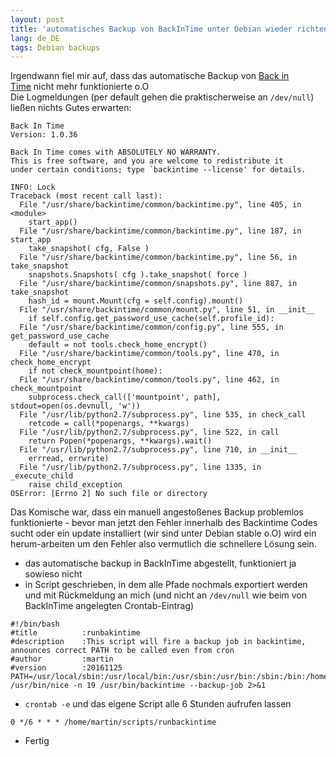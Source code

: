 ```yaml
---
layout: post
title: 'automatisches Backup von BackInTime unter Debian wieder richten'
lang: de_DE
tags: Debian backups
---
```


Irgendwann fiel mir auf, dass das automatische Backup von [Back in Time](http://backintime.le-web.org/) nicht mehr funktionierte o.O   
Die Logmeldungen (per default gehen die praktischerweise an `/dev/null`) ließen nichts Gutes erwarten:

    Back In Time  
    Version: 1.0.36

    Back In Time comes with ABSOLUTELY NO WARRANTY.  
    This is free software, and you are welcome to redistribute it  
    under certain conditions; type `backintime --license' for details.

    INFO: Lock  
    Traceback (most recent call last):  
      File "/usr/share/backintime/common/backintime.py", line 405, in <module>
        start_app()
      File "/usr/share/backintime/common/backintime.py", line 187, in start_app
        take_snapshot( cfg, False )
      File "/usr/share/backintime/common/backintime.py", line 56, in take_snapshot
        snapshots.Snapshots( cfg ).take_snapshot( force )
      File "/usr/share/backintime/common/snapshots.py", line 887, in take_snapshot
        hash_id = mount.Mount(cfg = self.config).mount()
      File "/usr/share/backintime/common/mount.py", line 51, in __init__
        if self.config.get_password_use_cache(self.profile_id):
      File "/usr/share/backintime/common/config.py", line 555, in get_password_use_cache
        default = not tools.check_home_encrypt()
      File "/usr/share/backintime/common/tools.py", line 470, in check_home_encrypt
        if not check_mountpoint(home):
      File "/usr/share/backintime/common/tools.py", line 462, in check_mountpoint
        subprocess.check_call(['mountpoint', path], stdout=open(os.devnull, 'w'))
      File "/usr/lib/python2.7/subprocess.py", line 535, in check_call
        retcode = call(*popenargs, **kwargs)
      File "/usr/lib/python2.7/subprocess.py", line 522, in call
        return Popen(*popenargs, **kwargs).wait()
      File "/usr/lib/python2.7/subprocess.py", line 710, in __init__
        errread, errwrite)
      File "/usr/lib/python2.7/subprocess.py", line 1335, in _execute_child
        raise child_exception
    OSError: [Errno 2] No such file or directory  

Das Komische war, dass ein manuell angestoßenes Backup problemlos funktionierte - bevor man jetzt den Fehler innerhalb des Backintime Codes sucht oder ein update installiert (wir sind unter Debian stable o.O) wird ein herum-arbeiten um den Fehler also vermutlich die schnellere Lösung sein.

 *   das automatische backup in BackInTime abgestellt, funktioniert ja sowieso nicht
 *   in Script geschrieben, in dem alle Pfade nochmals exportiert werden und mit Rückmeldung an mich (und nicht an `/dev/null` wie beim von BackInTime angelegten Crontab-Eintrag)
```
#!/bin/bash
#title          :runbakintime
#description    :This script will fire a backup job in backintime, announces correct PATH to be called even from cron
#author         :martin
#version        :20161125
PATH=/usr/local/sbin:/usr/local/bin:/usr/sbin:/usr/bin:/sbin:/bin:/home/martin/scripts  
/usr/bin/nice -n 19 /usr/bin/backintime --backup-job 2>&1
```
 *   `crontab -e` und das eigene Script alle 6 Stunden aufrufen lassen
```
0 */6 * * * /home/martin/scripts/runbackintime
```
 * Fertig

